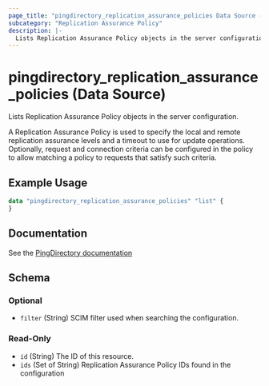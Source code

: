 ```yaml
---
page_title: "pingdirectory_replication_assurance_policies Data Source - terraform-provider-pingdirectory"
subcategory: "Replication Assurance Policy"
description: |-
  Lists Replication Assurance Policy objects in the server configuration.
---
```


# pingdirectory_replication_assurance_policies (Data Source)

Lists Replication Assurance Policy objects in the server configuration.

A Replication Assurance Policy is used to specify the local and remote replication assurance levels and a timeout to use for update operations. Optionally, request and connection criteria can be configured in the policy to allow matching a policy to requests that satisfy such criteria.

## Example Usage

```terraform
data "pingdirectory_replication_assurance_policies" "list" {
}
```

## Documentation
See the [PingDirectory documentation](https://docs.pingidentity.com/r/en-us/pingdirectory-93/pd_ds_config_assured_replication)

<!-- schema generated by tfplugindocs -->
## Schema

### Optional

- `filter` (String) SCIM filter used when searching the configuration.

### Read-Only

- `id` (String) The ID of this resource.
- `ids` (Set of String) Replication Assurance Policy IDs found in the configuration

